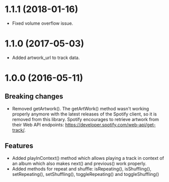# 1.1.1 (2018-01-16)

- Fixed volume overflow issue.

# 1.1.0 (2017-05-03)

- Added artwork_url to track data.

# 1.0.0 (2016-05-11)

## Breaking changes

- Removed getArtwork(). The getArtWork() method wasn't working properly anymore with the latest releases of the Spotify client, so it is removed from this library. Spotify encourages to retrieve artwork from their Web API endpoints: https://developer.spotify.com/web-api/get-track/.

## Features

- Added playInContext() method which allows playing a track in context of an album which also makes next() and previous() work properly.
- Added methods for repeat and shuffle: isRepeating(), isShuffling(), setRepeating(), setShuffling(), toggleRepeating() and toggleShuffling()